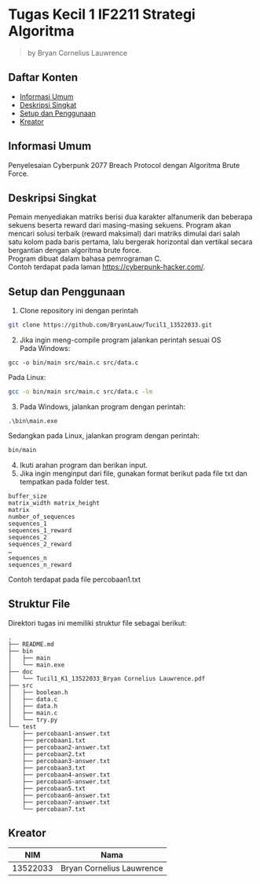 # Tugas Kecil 1 IF2211 Strategi Algoritma
> by Bryan Cornelius Lauwrence

## Daftar Konten
* [Informasi Umum](#informasi-umum)
* [Deskripsi Singkat](#deskripsi-singkat)
* [Setup dan Penggunaan](#setup-dan-penggunaan)
* [Kreator](#kreator)

## Informasi Umum
Penyelesaian Cyberpunk 2077 Breach Protocol dengan Algoritma Brute Force.

## Deskripsi Singkat
Pemain menyediakan matriks berisi dua karakter alfanumerik dan beberapa sekuens beserta reward dari masing-masing sekuens. Program akan mencari solusi terbaik (reward maksimal) dari matriks dimulai dari salah satu kolom pada baris pertama, lalu bergerak horizontal dan vertikal secara bergantian dengan algoritma brute force.<br>Program dibuat dalam bahasa pemrograman C.<br>Contoh terdapat pada laman https://cyberpunk-hacker.com/.

## Setup dan Penggunaan
1. Clone repository ini dengan perintah
```bash
git clone https://github.com/BryanLauw/Tucil1_13522033.git
```
2. Jika ingin meng-compile program jalankan perintah sesuai OS<br>
Pada Windows:
```shell
gcc -o bin/main src/main.c src/data.c
```
Pada Linux:
```bash
gcc -o bin/main src/main.c src/data.c -lm
```
3. Pada Windows, jalankan program dengan perintah:
```shell
.\bin\main.exe
```
Sedangkan pada Linux, jalankan program dengan perintah:
```bash
bin/main
```
4. Ikuti arahan program dan berikan input.
5. Jika ingin menginput dari file, gunakan format berikut pada file txt dan tempatkan pada folder test.
```
buffer_size
matrix_width matrix_height
matrix
number_of_sequences
sequences_1
sequences_1_reward
sequences_2
sequences_2_reward
…
sequences_n
sequences_n_reward
```
Contoh terdapat pada file percobaan1.txt<br>

## Struktur File
Direktori tugas ini memiliki struktur file sebagai berikut:
```
.
├── README.md
├── bin
│   ├── main
│   └── main.exe
├── doc
│   └── Tucil1_K1_13522033_Bryan Cornelius Lauwrence.pdf
├── src
│   ├── boolean.h
│   ├── data.c
│   ├── data.h
│   ├── main.c
│   └── try.py
└── test
    ├── percobaan1-answer.txt
    ├── percobaan1.txt
    ├── percobaan2-answer.txt
    ├── percobaan2.txt
    ├── percobaan3-answer.txt
    ├── percobaan3.txt
    ├── percobaan4-answer.txt
    ├── percobaan5-answer.txt
    ├── percobaan5.txt
    ├── percobaan6-answer.txt
    ├── percobaan7-answer.txt
    └── percobaan7.txt
```

## Kreator
| NIM | Nama |
|-----|------|
| 13522033 | Bryan Cornelius Lauwrence |